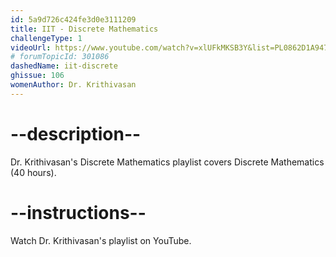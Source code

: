 ```yaml
---
id: 5a9d726c424fe3d0e3111209
title: IIT - Discrete Mathematics
challengeType: 1
videoUrl: https://www.youtube.com/watch?v=xlUFkMKSB3Y&list=PL0862D1A947252D20
# forumTopicId: 301086
dashedName: iit-discrete
ghissue: 106
womenAuthor: Dr. Krithivasan 
---
```


# --description--

Dr. Krithivasan's Discrete Mathematics playlist covers Discrete Mathematics (40 hours).

# --instructions--

Watch Dr. Krithivasan's playlist on YouTube.
